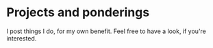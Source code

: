 # Projects and ponderings
I post things I do, for my own benefit. Feel free to have a look, if you're interested.
